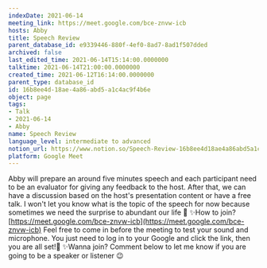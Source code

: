 ```yaml
---
indexDate: 2021-06-14
meeting_link: https://meet.google.com/bce-znvw-icb
hosts: Abby
title: Speech Review
parent_database_id: e9339446-880f-4ef0-8ad7-8ad1f507dded
archived: false
last_edited_time: 2021-06-14T15:14:00.0000000
talktime: 2021-06-14T21:00:00.0000000
created_time: 2021-06-12T16:14:00.0000000
parent_type: database_id
id: 16b8ee4d-18ae-4a86-abd5-a1c4ac9f4b6e
object: page
tags:
- Talk
- 2021-06-14
- Abby
name: Speech Review
language_level: intermediate to advanced
notion_url: https://www.notion.so/Speech-Review-16b8ee4d18ae4a86abd5a1c4ac9f4b6e
platform: Google Meet
---
```


Abby will prepare an around five minutes speech and each participant need to be an evaluator for giving any feedback to the host. After that, we can have a discussion based on the host's presentation content or have a free talk. I won't let you know what is the topic of the speech for now because sometimes we need the surprise to abundant our life 🥰
✨How to join?
 [https://meet.google.com/bce-znvw-icb](https://meet.google.com/bce-znvw-icb) 
Feel free to come in before the meeting to test your sound and microphone. You just need to log in to your Google and click the link, then you are all set!🥳 
✨Wanna join?
Comment below to let me know if you are going to be a speaker or listener 😉

